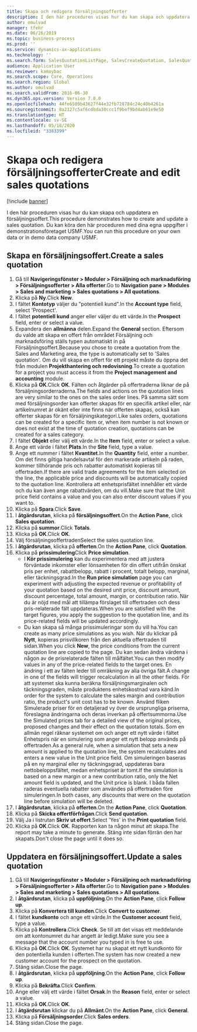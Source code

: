 ```yaml
---
title: Skapa och redigera försäljningsofferter
description: I den här proceduren visas hur du kan skapa och uppdatera en försäljningsoffert.
author: omulvad
manager: tfehr
ms.date: 06/26/2019
ms.topic: business-process
ms.prod: ''
ms.service: dynamics-ax-applications
ms.technology: ''
ms.search.form: SalesQuotationListPage, SalesCreateQuotation, SalesQuotationTable, SalesQuotationTotals, SalesQuotationPriceSimulation, SalesQuotationEditLines, SrsReportViewerForm, smmSetNumSeqIfManual, CustTable, SalesTable
audience: Application User
ms.reviewer: kamaybac
ms.search.scope: Core, Operations
ms.search.region: Global
ms.author: omulvad
ms.search.validFrom: 2016-06-30
ms.dyn365.ops.version: Version 7.0.0
ms.openlocfilehash: 44fe6589b43627f44e32fb728784c24c40b4261a
ms.sourcegitcommit: 8a2127c5af6cdbda30ccc1f9bef9bd4ab61e9e50
ms.translationtype: HT
ms.contentlocale: sv-SE
ms.lasthandoff: 05/18/2020
ms.locfileid: "3383399"
---
```

# <a name="create-and-edit-sales-quotations"></a><span data-ttu-id="5d87b-103">Skapa och redigera försäljningsofferter</span><span class="sxs-lookup"><span data-stu-id="5d87b-103">Create and edit sales quotations</span></span>

[!include [banner](../../includes/banner.md)]

<span data-ttu-id="5d87b-104">I den här proceduren visas hur du kan skapa och uppdatera en försäljningsoffert.</span><span class="sxs-lookup"><span data-stu-id="5d87b-104">This procedure demonstrates how to create and update a sales quotation.</span></span> <span data-ttu-id="5d87b-105">Du kan köra den här proceduren med dina egna uppgifter i demonstrationsföretaget USMF.</span><span class="sxs-lookup"><span data-stu-id="5d87b-105">You can run this procedure on your own data or in demo data company USMF.</span></span>


## <a name="create-a-sales-quotation"></a><span data-ttu-id="5d87b-106">Skapa en försäljningsoffert.</span><span class="sxs-lookup"><span data-stu-id="5d87b-106">Create a sales quotation</span></span>
1. <span data-ttu-id="5d87b-107">Gå till **Navigeringsfönster > Moduler > Försäljning och marknadsföring > Försäljningsofferter > Alla offerter**.</span><span class="sxs-lookup"><span data-stu-id="5d87b-107">Go to **Navigation pane > Modules > Sales and marketing > Sales quotations > All quotations**.</span></span>
2. <span data-ttu-id="5d87b-108">Klicka på **Ny**.</span><span class="sxs-lookup"><span data-stu-id="5d87b-108">Click **New**.</span></span>
3. <span data-ttu-id="5d87b-109">I fältet **Kontotyp** väljer du "potentiell kund".</span><span class="sxs-lookup"><span data-stu-id="5d87b-109">In the **Account type** field, select 'Prospect'.</span></span>
4. <span data-ttu-id="5d87b-110">I fältet **potentiell kund** anger eller väljer du ett värde.</span><span class="sxs-lookup"><span data-stu-id="5d87b-110">In the **Prospect** field, enter or select a value.</span></span>
5. <span data-ttu-id="5d87b-111">Expandera den **allmänna** delen.</span><span class="sxs-lookup"><span data-stu-id="5d87b-111">Expand the **General** section.</span></span> <span data-ttu-id="5d87b-112">Eftersom du valde att skapa en offert från området Försäljning och marknadsföring ställs typen automatiskt in på Försäljningsoffert.</span><span class="sxs-lookup"><span data-stu-id="5d87b-112">Because you chose to create a quotation from the Sales and Marketing area, the type is automatically set to 'Sales quotation'.</span></span> <span data-ttu-id="5d87b-113">Om du vill skapa en offert för ett projekt måste du öppna det från modulen **Projekthantering och redovisning**.</span><span class="sxs-lookup"><span data-stu-id="5d87b-113">To create a quotation for a project you must access it from the **Project management and accounting** module.</span></span>
6. <span data-ttu-id="5d87b-114">Klicka på **OK**.</span><span class="sxs-lookup"><span data-stu-id="5d87b-114">Click **OK**.</span></span> <span data-ttu-id="5d87b-115">Fälten och åtgärder på offertraderna liknar de på försäljningsorderraderna.</span><span class="sxs-lookup"><span data-stu-id="5d87b-115">The fields and actions on the quotation lines are very similar to the ones on the sales order lines.</span></span>   <span data-ttu-id="5d87b-116">På samma sätt som med försäljningsorder kan offerter skapas för en specifik artikel eller, när artikelnumret är okänt eller inte finns när offerten skapas, också kan offerter skapas för en försäljningskategori.</span><span class="sxs-lookup"><span data-stu-id="5d87b-116">Like sales orders, quotations can be created for a specific item or, when item number is not known or does not exist at the time of quotation creation, quotations can be created for a sales category.</span></span>     
7. <span data-ttu-id="5d87b-117">I fältet **Objekt** eller välj ett värde.</span><span class="sxs-lookup"><span data-stu-id="5d87b-117">In the **Item** field, enter or select a value.</span></span>
8. <span data-ttu-id="5d87b-118">Ange ett värde i fältet **Plats**.</span><span class="sxs-lookup"><span data-stu-id="5d87b-118">In the **Site** field, type a value.</span></span>
9. <span data-ttu-id="5d87b-119">Ange ett nummer i fältet **Kvantitet**.</span><span class="sxs-lookup"><span data-stu-id="5d87b-119">In the **Quantity** field, enter a number.</span></span> <span data-ttu-id="5d87b-120">Om det finns giltiga handelsavtal för den markerade artikeln på raden, kommer tillhörande pris och rabatter automatiskt kopieras till offertraden.</span><span class="sxs-lookup"><span data-stu-id="5d87b-120">If there are valid trade agreements for the item selected on the line, the applicable price and discounts will be automatically copied to the quotation line.</span></span> <span data-ttu-id="5d87b-121">Kontrollera att enhetsprisfältet innehåller ett värde och du kan även ange rabattvärden, om du vill.</span><span class="sxs-lookup"><span data-stu-id="5d87b-121">Make sure that the Unit price field contains a value and you can also enter discount values if you want to.</span></span> 
10. <span data-ttu-id="5d87b-122">Klicka på **Spara**.</span><span class="sxs-lookup"><span data-stu-id="5d87b-122">Click **Save**.</span></span>
11. <span data-ttu-id="5d87b-123">I **åtgärdsrutan**, klicka på **försäljningsoffert**.</span><span class="sxs-lookup"><span data-stu-id="5d87b-123">On the **Action Pane**, click **Sales quotation**.</span></span>
12. <span data-ttu-id="5d87b-124">Klicka på **summor**.</span><span class="sxs-lookup"><span data-stu-id="5d87b-124">Click **Totals**.</span></span>
13. <span data-ttu-id="5d87b-125">Klicka på **OK**.</span><span class="sxs-lookup"><span data-stu-id="5d87b-125">Click **OK**.</span></span>
14. <span data-ttu-id="5d87b-126">Välj försäljningsoffertraden</span><span class="sxs-lookup"><span data-stu-id="5d87b-126">Select the sales quotation line.</span></span>
15. <span data-ttu-id="5d87b-127">I **åtgärdsrutan**, klicka på **offerten**.</span><span class="sxs-lookup"><span data-stu-id="5d87b-127">On the **Action Pane**, click **Quotation**.</span></span>
16. <span data-ttu-id="5d87b-128">Klicka på **prissimulering**</span><span class="sxs-lookup"><span data-stu-id="5d87b-128">Click **Price simulation**.</span></span>
    - <span data-ttu-id="5d87b-129">I **Kör prissimulering** kan du experimentera med att justera förväntade inkomster eller lönsamheten för din offert utifrån önskat pris per enhet, rabattbelopp, rabatt i procent, totalt belopp, marginal, eller täckningsgrad.</span><span class="sxs-lookup"><span data-stu-id="5d87b-129">In the **Run price simulation** page you can experiment with adjusting the expected revenue or profitability of your quotation based on the desired unit price, discount amount, discount percentage, total amount, margin, or contribution ratio.</span></span> <span data-ttu-id="5d87b-130">När du är nöjd med mål att tillämpa förslaget till offertraden och dess pris-relaterade fält uppdateras.</span><span class="sxs-lookup"><span data-stu-id="5d87b-130">When you are satisfied with the target figures, you apply the suggestion to the quotation line, and its price-related fields will be updated accordingly.</span></span>  
    - <span data-ttu-id="5d87b-131">Du kan skapa så många prissimuleringar som du vill ha.</span><span class="sxs-lookup"><span data-stu-id="5d87b-131">You can create as many price simulations as you wish.</span></span> <span data-ttu-id="5d87b-132">När du klickar på **Nytt**, kopieras prisvillkoren från den aktuella offertraden till sidan.</span><span class="sxs-lookup"><span data-stu-id="5d87b-132">When you click **New**, the price conditions from the current quotation line are copied to the page.</span></span> <span data-ttu-id="5d87b-133">Du kan sedan ändra värdena i någon av de prisrelaterade fälten till målfältet.</span><span class="sxs-lookup"><span data-stu-id="5d87b-133">You can then modify values in any of the price-related fields to the target ones.</span></span> <span data-ttu-id="5d87b-134">En ändring i ett av fälten leder till omräkning av alla övriga fält.</span><span class="sxs-lookup"><span data-stu-id="5d87b-134">A change in one of the fields will trigger recalculation in all the other fields.</span></span> <span data-ttu-id="5d87b-135">För att systemet ska kunna beräkna försäljningsmarginalen och täckningsgraden, måste produktens enhetskostnad vara känd.</span><span class="sxs-lookup"><span data-stu-id="5d87b-135">In order for the system to calculate the sales margin and contribution ratio, the product's unit cost has to be known.</span></span> <span data-ttu-id="5d87b-136">Använd fliken Simulerade priser för en detaljerad vy över de ursprungliga priserna, föreslagna ändringarna och deras inverkan på offertsummorna.</span><span class="sxs-lookup"><span data-stu-id="5d87b-136">Use the Simulated prices tab for a detailed view of the original prices, proposed changes and their effect on the quotation totals.</span></span> <span data-ttu-id="5d87b-137">Som en allmän regel räknar systemet om och anger ett nytt värde i fältet Enhetspris när en simulering som anger ett nytt belopp används på offertraden.</span><span class="sxs-lookup"><span data-stu-id="5d87b-137">As a general rule, when a simulation that sets a new amount is applied to the quotation line, the system recalculates and enters a new value in the Unit price field.</span></span> <span data-ttu-id="5d87b-138">Om simuleringen baseras på en ny marginal eller ny täckningsgrad, uppdateras bara nettobeloppsfältet, medan enhetspriset är tomt.</span><span class="sxs-lookup"><span data-stu-id="5d87b-138">If the simulation is based on a new margin or a new contribution ratio, only the Net amount field is updated, and the Unit price is blank.</span></span> <span data-ttu-id="5d87b-139">I båda fallen raderas eventuella rabatter som användes på offertraden före simuleringen.</span><span class="sxs-lookup"><span data-stu-id="5d87b-139">In both cases, any discounts that were on the quotation line before simulation will be deleted.</span></span>
17. <span data-ttu-id="5d87b-140">I **åtgärdsrutan**, klicka på **offerten**.</span><span class="sxs-lookup"><span data-stu-id="5d87b-140">On the **Action Pane**, click **Quotation**.</span></span>
18. <span data-ttu-id="5d87b-141">Klicka på **Skicka offertförfrågan**.</span><span class="sxs-lookup"><span data-stu-id="5d87b-141">Click **Send quotation**.</span></span>
19. <span data-ttu-id="5d87b-142">Välj Ja i listrutan **Skriv ut offert**.</span><span class="sxs-lookup"><span data-stu-id="5d87b-142">Select 'Yes' in the **Print quotation** field.</span></span>
20. <span data-ttu-id="5d87b-143">Klicka på **OK**.</span><span class="sxs-lookup"><span data-stu-id="5d87b-143">Click **OK**.</span></span> <span data-ttu-id="5d87b-144">Rapporten kan ta någon minut att skapa.</span><span class="sxs-lookup"><span data-stu-id="5d87b-144">The report may take a minute to generate.</span></span> <span data-ttu-id="5d87b-145">Stäng inte sidan förrän den har skapats.</span><span class="sxs-lookup"><span data-stu-id="5d87b-145">Don't close the page until it does so.</span></span>

## <a name="update-a-sales-quotation"></a><span data-ttu-id="5d87b-146">Uppdatera en försäljningsoffert.</span><span class="sxs-lookup"><span data-stu-id="5d87b-146">Update a sales quotation</span></span>
1. <span data-ttu-id="5d87b-147">Gå till **Navigeringsfönster > Moduler > Försäljning och marknadsföring > Försäljningsofferter > Alla offerter**.</span><span class="sxs-lookup"><span data-stu-id="5d87b-147">Go to **Navigation pane > Modules > Sales and marketing > Sales quotations > All quotations**.</span></span>
2. <span data-ttu-id="5d87b-148">I **åtgärdsrutan**, klicka på **uppföljning**.</span><span class="sxs-lookup"><span data-stu-id="5d87b-148">On the **Action Pane**, click **Follow up**.</span></span>
3. <span data-ttu-id="5d87b-149">Klicka på **Konvertera till kunden**.</span><span class="sxs-lookup"><span data-stu-id="5d87b-149">Click **Convert to customer**.</span></span>
4. <span data-ttu-id="5d87b-150">I fältet **kundkonto** och ange ett värde.</span><span class="sxs-lookup"><span data-stu-id="5d87b-150">In the **Customer account** field, type a value.</span></span>
5. <span data-ttu-id="5d87b-151">Klicka på **Kontrollera**.</span><span class="sxs-lookup"><span data-stu-id="5d87b-151">Click **Check**.</span></span> <span data-ttu-id="5d87b-152">Se till att det visas ett meddelande om att kontonumret du har angett är ledigt.</span><span class="sxs-lookup"><span data-stu-id="5d87b-152">Make sure you see a message that the account number you typed in is free to use.</span></span>  
6. <span data-ttu-id="5d87b-153">Klicka på **OK**.</span><span class="sxs-lookup"><span data-stu-id="5d87b-153">Click **OK**.</span></span> <span data-ttu-id="5d87b-154">Systemet har nu skapat ett nytt kundkonto för den potentiella kunden i offerten.</span><span class="sxs-lookup"><span data-stu-id="5d87b-154">The system has now created a new customer account for the prospect on the quotation.</span></span>  
7. <span data-ttu-id="5d87b-155">Stäng sidan.</span><span class="sxs-lookup"><span data-stu-id="5d87b-155">Close the page.</span></span>
8. <span data-ttu-id="5d87b-156">I **åtgärdsrutan**, klicka på **uppföljning**.</span><span class="sxs-lookup"><span data-stu-id="5d87b-156">On the **Action Pane**, click **Follow up**.</span></span>
9. <span data-ttu-id="5d87b-157">Klicka på **Bekräfta**.</span><span class="sxs-lookup"><span data-stu-id="5d87b-157">Click **Confirm**.</span></span>
10. <span data-ttu-id="5d87b-158">Ange eller välj ett värde i fältet **Orsak**.</span><span class="sxs-lookup"><span data-stu-id="5d87b-158">In the **Reason** field, enter or select a value.</span></span>
11. <span data-ttu-id="5d87b-159">Klicka på **OK**.</span><span class="sxs-lookup"><span data-stu-id="5d87b-159">Click **OK**.</span></span>
12. <span data-ttu-id="5d87b-160">I **åtgärdsrutan** klickar du på **Allmänt**.</span><span class="sxs-lookup"><span data-stu-id="5d87b-160">On the **Action Pane**, click **General**.</span></span>
13. <span data-ttu-id="5d87b-161">Klicka på **Försäljningsorder**.</span><span class="sxs-lookup"><span data-stu-id="5d87b-161">Click **Sales orders**.</span></span>
14. <span data-ttu-id="5d87b-162">Stäng sidan.</span><span class="sxs-lookup"><span data-stu-id="5d87b-162">Close the page.</span></span>

